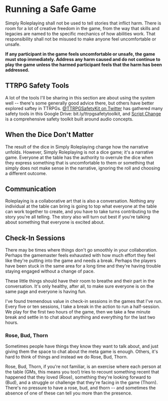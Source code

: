 # Running a Safe Game

Simply Roleplaying shall not be used to tell stories that inflict harm. There is room for a lot of creative freedom in the game, from the way that skills and legacies are named to the specific mechanics of how abilities work. That responsibility shall not be misused to make anyone feel uncomfortable or unsafe.

**If any participant in the game feels uncomfortable or unsafe, the game must stop immediately. Address any harm caused and do not continue to play the game unless the harmed participant feels that the harm has been addressed.**

## TTRPG Safety Tools

A lot of the tools I'll be sharing in this section are about using the system well -- there's some generally good advice there, but others have better explored saftey in TTRPGs. [@TTRPGSafetyKit on Twitter](https://twitter.com/TTRPGSafetyKit) has gathered many safety tools in this Google Drive: bit.ly/ttrpgsafetytoolkit, and [Script Change](https://thoughty.itch.io/script-change) is a comprehensive safety toolkit built around audio concepts.

## When the Dice Don't Matter

The result of the dice in Simply Roleplaying change how the narrative unfolds. However, Simply Roleplaying is not a dice game; it's a narrative game. Everyone at the table has the authority to overrule the dice when they express something that is uncomfortable to them or something that simply does not make sense in the narrative, ignoring the roll and choosing a different outcome.

## Communication

Roleplaying is a collaborative art that is also a conversation. Nothing any individual at the table can bring is going to top what everyone at the table can work together to create, and you have to take turns contributing to the story you're all telling. The story also will turn out best if you're talking about something that everyone is excited about.

## Check-In Sessions

There may be times where things don't go smoothly in your collaboration. Perhaps the gamemaster feels exhausted with how much effort they feel like they're putting into the game and needs a break. Perhaps the players have been stuck in the same area for a long time and they're having trouble staying engaged without a change of pace.

These little things should have their room to breathe and their part in the conversation. It's only healthy, after all, to make sure everyone is on the same page and everyone is having fun.

I've found tremendous value in check-in sessions in the games that I've run. Every five or ten sessions, I take a break in the action to run a half-session. We play for the first two hours of the game, then we take a few minute break and settle in to chat about anything and everything for the last two hours.

### Rose, Bud, Thorn

Sometimes people have things they know they want to talk about, and just giving them the space to chat about the meta game is enough. Others, it's hard to think of things and instead we do Rose, Bud, Thorn.

Rose, Bud, Thorn, if you're not familiar, is an exercise where each person at the table (GMs, this means you too!) tries to recount something recent that happened that they loved (Rose), something they're looking forward to (Bud), and a struggle or challenge that they're facing in the game (Thorn). There's no pressure to have a rose, bud, and thorn -- and sometimes the absence of one of these can tell you more than the presence.